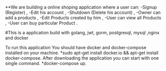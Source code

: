 
**We are building a online shoping application where a user can:
    -Signup (Register) ,
    -Edit his account ,
    -Shutdown (Delete his account) ,
    -Owner can add a products ,
    -Edit Products created by him ,
    -User can view all Products ,
    -User can buy particular Product .

#This is a application build with golang, jwt, gorm, postgresql, mysql ,nginx and docker
    
To run this application You should have docker and docker-compose installed on your machine.
    *sudo apt-get install docker.io && apt-get install docker-compose.
After downloading the application you can start with one single command.
    *docker-compose up.
